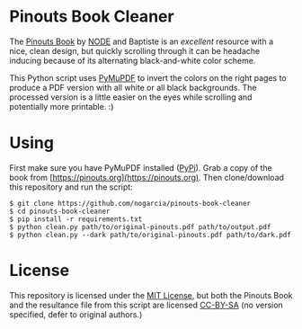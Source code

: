 # Pinouts Book Cleaner

The [Pinouts Book](https://pinouts.org) by [NODE](https://n-o-d-e.net) and Baptiste is an _excellent_ resource with a nice, clean design, but quickly scrolling through it can be headache inducing because of its alternating black-and-white color scheme.

This Python script uses [PyMuPDF](https://github.com/pymupdf/PyMuPDF) to invert the colors on the right pages to produce a PDF version with all white or all black backgrounds. The processed version is a little easier on the eyes while scrolling and potentially more printable. :)

# Using

First make sure you have PyMuPDF installed ([PyPi](https://pypi.org/project/PyMuPDF/)). Grab a copy of the book from [https://pinouts.org](https://pinouts.org). Then clone/download this repository and run the script:

```shell
$ git clone https://github.com/nogarcia/pinouts-book-cleaner
$ cd pinouts-book-cleaner
$ pip install -r requirements.txt
$ python clean.py path/to/original-pinouts.pdf path/to/output.pdf
$ python clean.py --dark path/to/original-pinouts.pdf path/to/dark.pdf
```

# License

This repository is licensed under the [MIT License](./LICENSE.md), but both the Pinouts Book and the resultance file from this script are licensed [CC-BY-SA](https://creativecommons.org/licenses/by-sa/4.0/) (no version specified, defer to original authors.)
